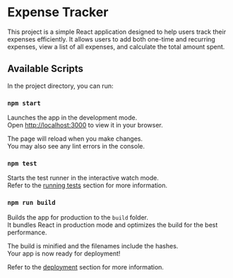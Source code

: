 # Expense Tracker

This project is a simple React application designed to help users track their expenses efficiently. It allows users to add both one-time and recurring expenses, view a list of all expenses, and calculate the total amount spent.

## Available Scripts

In the project directory, you can run:

### `npm start`

Launches the app in the development mode.\
Open [http://localhost:3000](http://localhost:3000) to view it in your browser.

The page will reload when you make changes.\
You may also see any lint errors in the console.

### `npm test`

Starts the test runner in the interactive watch mode.\
Refer to the [running tests](https://facebook.github.io/create-react-app/docs/running-tests) section for more information.

### `npm run build`

Builds the app for production to the `build` folder.\
It bundles React in production mode and optimizes the build for the best performance.

The build is minified and the filenames include the hashes.\
Your app is now ready for deployment!

Refer to the [deployment](https://facebook.github.io/create-react-app/docs/deployment) section for more information.
